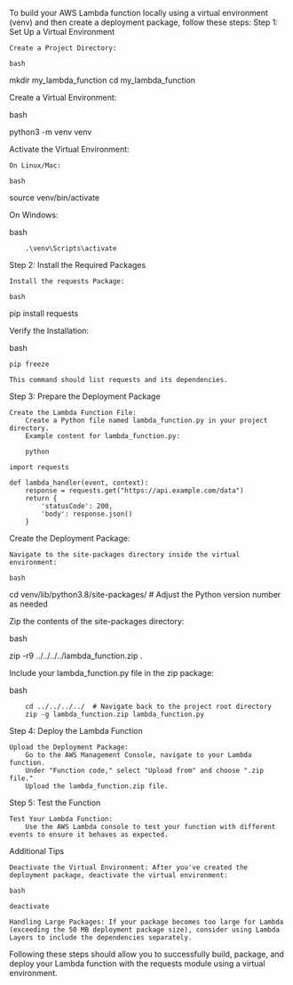 To build your AWS Lambda function locally using a virtual environment (venv) and then create a deployment package, follow these steps:
Step 1: Set Up a Virtual Environment

    Create a Project Directory:

    bash

mkdir my_lambda_function
cd my_lambda_function

Create a Virtual Environment:

bash

python3 -m venv venv

Activate the Virtual Environment:

    On Linux/Mac:

    bash

source venv/bin/activate

On Windows:

bash

        .\venv\Scripts\activate

Step 2: Install the Required Packages

    Install the requests Package:

    bash

pip install requests

Verify the Installation:

bash

    pip freeze

    This command should list requests and its dependencies.

Step 3: Prepare the Deployment Package

    Create the Lambda Function File:
        Create a Python file named lambda_function.py in your project directory.
        Example content for lambda_function.py:

        python

    import requests

    def lambda_handler(event, context):
        response = requests.get("https://api.example.com/data")
        return {
            'statusCode': 200,
            'body': response.json()
        }

Create the Deployment Package:

    Navigate to the site-packages directory inside the virtual environment:

    bash

cd venv/lib/python3.8/site-packages/  # Adjust the Python version number as needed

Zip the contents of the site-packages directory:

bash

zip -r9 ../../../../lambda_function.zip .

Include your lambda_function.py file in the zip package:

bash

        cd ../../../../  # Navigate back to the project root directory
        zip -g lambda_function.zip lambda_function.py

Step 4: Deploy the Lambda Function

    Upload the Deployment Package:
        Go to the AWS Management Console, navigate to your Lambda function.
        Under "Function code," select "Upload from" and choose ".zip file."
        Upload the lambda_function.zip file.

Step 5: Test the Function

    Test Your Lambda Function:
        Use the AWS Lambda console to test your function with different events to ensure it behaves as expected.

Additional Tips

    Deactivate the Virtual Environment: After you've created the deployment package, deactivate the virtual environment:

    bash

    deactivate

    Handling Large Packages: If your package becomes too large for Lambda (exceeding the 50 MB deployment package size), consider using Lambda Layers to include the dependencies separately.

Following these steps should allow you to successfully build, package, and deploy your Lambda function with the requests module using a virtual environment.